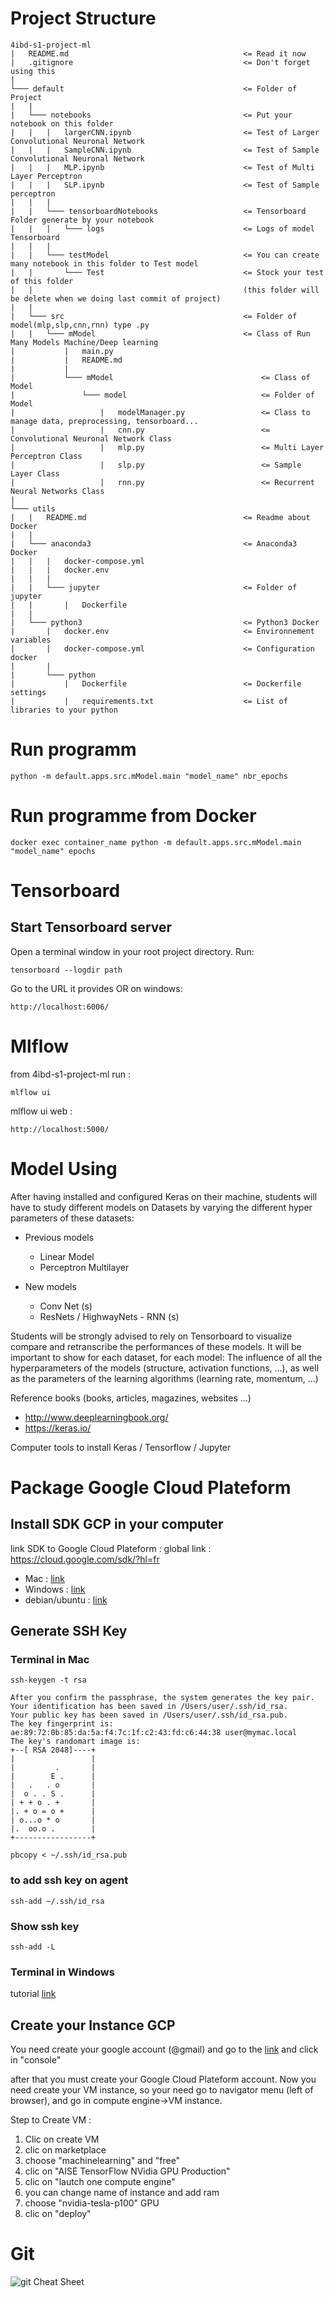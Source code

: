 # Project Structure

```
4ibd-s1-project-ml
|   README.md                                       <= Read it now
|   .gitignore                                      <= Don't forget using this
|
└─── default                                        <= Folder of Project
|   |
|   └─── notebooks                                  <= Put your notebook on this folder
|   |   |   largerCNN.ipynb                         <= Test of Larger Convolutional Neuronal Network
|   |   |   SampleCNN.ipynb                         <= Test of Sample Convolutional Neuronal Network
|   |   |   MLP.ipynb                               <= Test of Multi Layer Perceptron
|   |   |   SLP.ipynb                               <= Test of Sample perceptron
|   |   |
|   |   └─── tensorboardNotebooks                   <= Tensorboard Folder generate by your notebook
|   |   |   └─── logs                               <= Logs of model Tensorboard                
|   |   |
|   |   └─── testModel                              <= You can create many notebook in this folder to Test model
|   |       └─── Test                               <= Stock your test of this folder 
|   |                                               (this folder will be delete when we doing last commit of project)
|   |
|   └─── src                                        <= Folder of model(mlp,slp,cnn,rnn) type .py
|   |   └─── mModel                                 <= Class of Run Many Models Machine/Deep learning
|           |   main.py
|           |   README.md
|           |   
|           └─── mModel                                 <= Class of Model
|               └─── model                              <= Folder of Model
|                   |   modelManager.py                 <= Class to manage data, preprocessing, tensorboard...
|                   |   cnn.py                          <= Convolutional Neuronal Network Class
|                   |   mlp.py                          <= Multi Layer Perceptron Class
|                   |   slp.py                          <= Sample Layer Class
|                   |   rnn.py                          <= Recurrent Neural Networks Class
|
└─── utils
|   |   README.md                                   <= Readme about Docker
|   |
|   └─── anaconda3                                  <= Anaconda3 Docker
|   |   |   docker-compose.yml
|   |   |   docker.env
|   |   |
|   |   └─── jupyter                                <= Folder of jupyter
|   |       |   Dockerfile
|   |  
|   └─── python3                                    <= Python3 Docker
|       |   docker.env                              <= Environnement variables
|       |   docker-compose.yml                      <= Configuration docker
|       |
|       └─── python
|           |   Dockerfile                          <= Dockerfile settings
|           |   requirements.txt                    <= List of libraries to your python
```

# Run programm
```
python -m default.apps.src.mModel.main "model_name" nbr_epochs
```

# Run programme from Docker
```
docker exec container_name python -m default.apps.src.mModel.main "model_name" epochs
```
# Tensorboard

## Start Tensorboard server

Open a terminal window in your root project directory. Run:
```
tensorboard --logdir path
```

Go to the URL it provides OR on windows:
```
http://localhost:6006/
```

# Mlflow

from 4ibd-s1-project-ml run :
```
mlflow ui
```

mlflow ui web :
```
http://localhost:5000/
```

# Model Using

After having installed and configured Keras on their machine, students will have to study different models on Datasets by varying the different hyper parameters of these datasets:
* Previous models
  - Linear Model
  - Perceptron Multilayer
  
* New models
  - Conv Net (s)
  - ResNets / HighwayNets - RNN (s)
  
Students will be strongly advised to rely on Tensorboard to visualize compare and retranscribe the performances of these models.
It will be important to show for each dataset, for each model:
The influence of all the hyperparameters of the models (structure, activation functions, ...), as well as the parameters of the learning algorithms (learning rate, momentum, ...)

Reference books (books, articles, magazines, websites ...)
- http://www.deeplearningbook.org/
- https://keras.io/

Computer tools to install
Keras / Tensorflow / Jupyter

# Package Google Cloud Plateform

## Install SDK GCP in your computer
link SDK to Google Cloud Plateform :
global link : https://cloud.google.com/sdk/?hl=fr
- Mac : [link](https://cloud.google.com/sdk/docs/quickstart-macos?hl=fr)
- Windows : [link](https://cloud.google.com/sdk/docs/quickstart-windows?hl=fr)
- debian/ubuntu : [link](https://cloud.google.com/sdk/docs/quickstart-debian-ubuntu?hl=fr)

## Generate SSH Key

### Terminal in Mac
```
ssh-keygen -t rsa

After you confirm the passphrase, the system generates the key pair.
Your identification has been saved in /Users/user/.ssh/id_rsa.
Your public key has been saved in /Users/user/.ssh/id_rsa.pub.
The key fingerprint is:
ae:89:72:0b:85:da:5a:f4:7c:1f:c2:43:fd:c6:44:38 user@mymac.local
The key's randomart image is:
+--[ RSA 2048]----+
|                 |
|         .       |
|        E .      |
|   .   . o       |
|  o . . S .      |
| + + o . +       |
|. + o = o +      |
| o...o * o       |
|.  oo.o .        |
+-----------------+

pbcopy < ~/.ssh/id_rsa.pub
```

### to add ssh key on agent
```
ssh-add ~/.ssh/id_rsa
```

### Show ssh key
```
ssh-add -L
```

### Terminal in Windows
tutorial [link](http://www.kevinsubileau.fr/informatique/astuces-tutoriels/windows-10-client-serveur-ssh-natif.html)


## Create your Instance GCP

You need create your google account (@gmail) and go to the [link](https://cloud.google.com/) and click in "console"

after that you must create your Google Cloud Plateform account.
Now you need create your VM instance, so your need go to navigator menu (left of browser), and go in compute engine->VM instance.

 Step to Create VM :
1. Clic on create VM
2. clic on marketplace
3. choose "machinelearning" and "free"
4. clic on "AISE TensorFlow NVidia GPU Production"
5. clic on "lautch one compute engine"
6. you can change name of instance and add ram
7. choose "nvidia-tesla-p100" GPU
8. clic on "deploy"

# Git

![git Cheat Sheet](https://github.com/Harisonm/4aibd-s1-project-ml/blob/master/docs/man_GIT.jpg)